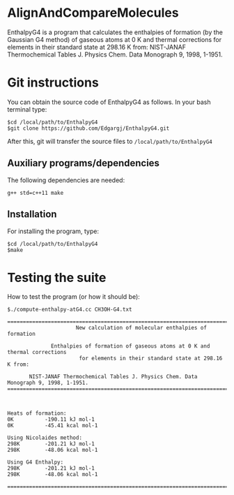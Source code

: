 # AlignAndCompareMolecules

EnthalpyG4 is a program that calculates the enthalpies of formation (by the Gaussian G4 method) of gaseous atoms at 0 K and thermal corrections for elements in their standard state at 298.16 K from: NIST-JANAF Thermochemical Tables J. Physics Chem. Data Monograph 9, 1998, 1-1951.

# Git instructions

You can obtain the source code of EnthalpyG4 as follows.
In your bash terminal type:

~~~~~~~~~~
$cd /local/path/to/EnthalpyG4
$git clone https://github.com/Edgargj/EnthalpyG4.git
~~~~~~~~~~

After this, git will transfer the source files to ```/local/path/to/EnthalpyG4```

## Auxiliary programs/dependencies
The following dependencies are needed:

~~~~~~~~~~
g++ std=c++11 make
~~~~~~~~~~

## Installation
For installing the program, type:

~~~~~~~~~~
$cd /local/path/to/EnthalpyG4
$make
~~~~~~~~~~

# Testing the suite

How to test the program (or how it should be):

~~~~~~~~~~
$./compute-enthalpy-atG4.cc CH3OH-G4.txt

===================================================================================================
                      New calculation of molecular enthalpies of formation                         
                                                                                                   
              Enthalpies of formation of gaseous atoms at 0 K and thermal corrections              
                       for elements in their standard state at 298.16 K from:                      
                                                                                                   
       NIST-JANAF Thermochemical Tables J. Physics Chem. Data Monograph 9, 1998, 1-1951.           
===================================================================================================
                                                                                                   
                                                                                                   
                                                                                                   
Heats of formation: 
0K          -190.11 kJ mol-1
0K          -45.41 kcal mol-1
                                                                                                   
Using Nicolaides method: 
298K        -201.21 kJ mol-1
298K        -48.06 kcal mol-1
                                                                                                   
Using G4 Enthalpy: 
298K        -201.21 kJ mol-1
298K        -48.06 kcal mol-1
                                                                                                   
===================================================================================================
~~~~~~~~~~

